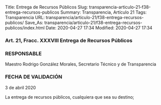 Title: Entrega de Recursos Públicos
Slug: transparencia-articulo-21-f38-entrega-recursos-publicos
Summary: Transparencia, Artículo 21
Tags: Transparencia
URL: transparencia/articulo-21/f38-entrega-recursos-publicos/
Save_As: transparencia/articulo-21/f38-entrega-recursos-publicos/index.html
Date: 2020-04-27 17:34
Modified: 2020-04-27 17:34


### Art. 21, Fracc. XXXVIII Entrega de Recursos Públicos

### RESPONSABLE

Maestro Rodrigo González Morales, Secretario Técnico y de Transparencia

### FECHA DE VALIDACIÓN

3 de abril 2020

La entrega de recursos públicos, cualquiera que sea su destino;


